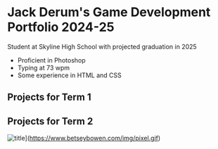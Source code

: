 # Jack Derum's Game Development Portfolio 2024-25
Student at Skyline High School with projected graduation in 2025
* Proficient in Photoshop
* Typing at 73 wpm
* Some experience in HTML and CSS

## Projects for Term 1

## Projects for Term 2

![title]([)](https://www.betseybowen.com/img/pixel.gif)
